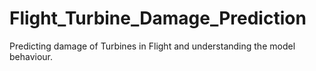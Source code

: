 # Flight_Turbine_Damage_Prediction

Predicting damage of Turbines in Flight and understanding the model behaviour.
